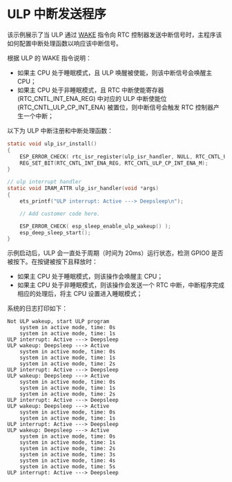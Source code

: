 # ULP 中断发送程序

该示例展示了当 ULP 通过 [WAKE](https://docs.espressif.com/projects/esp-idf/en/latest/api-guides/ulp_instruction_set.html#wake-wake-up-the-chip) 指令向 RTC 控制器发送中断信号时，主程序该如何配置中断处理函数以响应该中断信号。

根据 ULP 的 WAKE 指令说明：

- 如果主 CPU 处于睡眠模式，且 ULP 唤醒被使能，则该中断信号会唤醒主 CPU；
- 如果主 CPU 处于非睡眠模式，且 RTC 中断使能寄存器(RTC_CNTL_INT_ENA_REG) 中对应的 ULP 中断使能位(RTC_CNTL_ULP_CP_INT_ENA) 被置位，则中断信号会触发 RTC 控制器产生一个中断；

以下为 ULP 中断注册和中断处理函数：

```c
static void ulp_isr_install()
{
    ESP_ERROR_CHECK( rtc_isr_register(ulp_isr_handler, NULL, RTC_CNTL_ULP_CP_INT_ENA_M) );
    REG_SET_BIT(RTC_CNTL_INT_ENA_REG, RTC_CNTL_ULP_CP_INT_ENA_M);
}

// ulp interrupt handler
static void IRAM_ATTR ulp_isr_handler(void *args)
{
    ets_printf("ULP interrupt: Active ---> Deepsleep\n");

    // Add customer code here.

    ESP_ERROR_CHECK( esp_sleep_enable_ulp_wakeup() );
    esp_deep_sleep_start();
}
```

示例启动后，ULP 会一直处于周期（时间为 20ms）运行状态，检测 GPIO0 是否被按下。在按键被按下且释放时：

- 如果主 CPU 处于睡眠模式，则该操作会唤醒主 CPU；
- 如果主 CPU 处于非睡眠模式，则该操作会发送一个 RTC 中断，中断程序完成相应的处理后，将主 CPU 设置进入睡眠模式；

系统的日志打印如下：

```
Not ULP wakeup, start ULP program
    system in active mode, time: 0s
    system in active mode, time: 1s
ULP interrupt: Active ---> Deepsleep
ULP wakeup: Deepsleep ---> Active
    system in active mode, time: 0s
    system in active mode, time: 1s
    system in active mode, time: 2s
ULP interrupt: Active ---> Deepsleep
ULP wakeup: Deepsleep ---> Active
    system in active mode, time: 0s
    system in active mode, time: 1s
    system in active mode, time: 2s
ULP interrupt: Active ---> Deepsleep
ULP wakeup: Deepsleep ---> Active
    system in active mode, time: 0s
    system in active mode, time: 1s
ULP interrupt: Active ---> Deepsleep
ULP wakeup: Deepsleep ---> Active
    system in active mode, time: 0s
    system in active mode, time: 1s
    system in active mode, time: 2s
    system in active mode, time: 3s
    system in active mode, time: 4s
    system in active mode, time: 5s
ULP interrupt: Active ---> Deepsleep
```